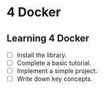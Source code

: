 # 4 Docker

## Learning 4 Docker
- [ ] Install the library.
- [ ] Complete a basic tutorial.
- [ ] Implement a simple project.
- [ ] Write down key concepts.
